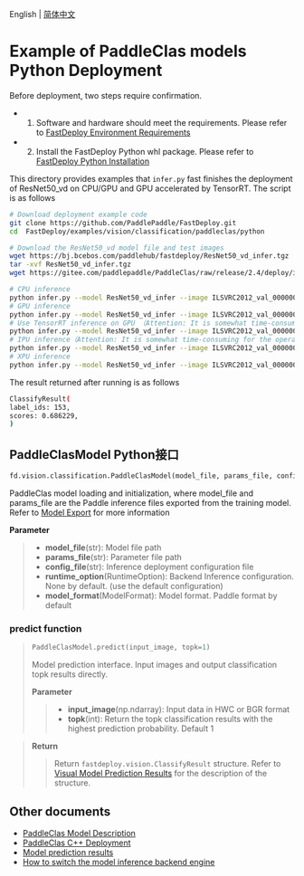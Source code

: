 English | [简体中文](README_CN.md)
# Example of PaddleClas models Python Deployment

Before deployment, two steps require confirmation.

- 1. Software and hardware should meet the requirements. Please refer to [FastDeploy Environment Requirements](../../../../../docs/cn/build_and_install/download_prebuilt_libraries.md)  
- 2. Install the FastDeploy Python whl package. Please refer to [FastDeploy Python Installation](../../../../../docs/cn/build_and_install/download_prebuilt_libraries.md)

This directory provides examples that `infer.py` fast finishes the deployment of ResNet50_vd on CPU/GPU and GPU accelerated by TensorRT. The script is as follows

```bash
# Download deployment example code 
git clone https://github.com/PaddlePaddle/FastDeploy.git
cd  FastDeploy/examples/vision/classification/paddleclas/python

# Download the ResNet50_vd model file and test images 
wget https://bj.bcebos.com/paddlehub/fastdeploy/ResNet50_vd_infer.tgz
tar -xvf ResNet50_vd_infer.tgz
wget https://gitee.com/paddlepaddle/PaddleClas/raw/release/2.4/deploy/images/ImageNet/ILSVRC2012_val_00000010.jpeg

# CPU inference
python infer.py --model ResNet50_vd_infer --image ILSVRC2012_val_00000010.jpeg --device cpu --topk 1
# GPU inference
python infer.py --model ResNet50_vd_infer --image ILSVRC2012_val_00000010.jpeg --device gpu --topk 1
# Use TensorRT inference on GPU （Attention: It is somewhat time-consuming for the operation of model serialization when running TensorRT inference for the first time. Please be patient.）
python infer.py --model ResNet50_vd_infer --image ILSVRC2012_val_00000010.jpeg --device gpu --use_trt True --topk 1
# IPU inference（Attention: It is somewhat time-consuming for the operation of model serialization when running IPU inference for the first time. Please be patient.）
python infer.py --model ResNet50_vd_infer --image ILSVRC2012_val_00000010.jpeg --device ipu --topk 1
# XPU inference
python infer.py --model ResNet50_vd_infer --image ILSVRC2012_val_00000010.jpeg --device xpu --topk 1
```

The result returned after running is as follows
```bash
ClassifyResult(
label_ids: 153,
scores: 0.686229,
)
```

## PaddleClasModel Python接口

```python
fd.vision.classification.PaddleClasModel(model_file, params_file, config_file, runtime_option=None, model_format=ModelFormat.PADDLE)
```

PaddleClas model loading and initialization, where model_file and params_file are the Paddle inference files exported from the training model. Refer to [Model Export](https://github.com/PaddlePaddle/PaddleClas/blob/release/2.4/docs/zh_CN/inference_deployment/export_model.md#2-%E5%88%86%E7%B1%BB%E6%A8%A1%E5%9E%8B%E5%AF%BC%E5%87%BA) for more information

**Parameter**

> * **model_file**(str): Model file path 
> * **params_file**(str): Parameter file path 
> * **config_file**(str): Inference deployment configuration file
> * **runtime_option**(RuntimeOption): Backend Inference configuration. None by default. (use the default configuration)
> * **model_format**(ModelFormat): Model format. Paddle format by default

### predict function

> ```python
> PaddleClasModel.predict(input_image, topk=1)
> ```
>
> Model prediction interface. Input images and output classification topk results directly.
>
> **Parameter**
>
> > * **input_image**(np.ndarray): Input data in HWC or BGR format
> > * **topk**(int): Return the topk classification results with the highest prediction probability. Default 1

> **Return**
>
> > Return `fastdeploy.vision.ClassifyResult` structure. Refer to [Visual Model Prediction Results](../../../../../docs/api/vision_results/) for the description of the structure.


## Other documents

- [PaddleClas Model Description](..)
- [PaddleClas C++ Deployment](../cpp)
- [Model prediction results](../../../../../docs/api/vision_results/)
- [How to switch the model inference backend engine](../../../../../docs/cn/faq/how_to_change_backend.md)
